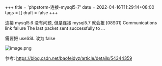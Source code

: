 +++
title = 'phpstorm-连接-mysql5-7'
date = 2022-04-16T11:29:14+08:00
tags = []
draft = false
+++

连接 mysql5.6 没有问题, 但是连接 mysql5.7 就会报 
[08S01]  Communications link failure  The last packet sent successfully to ...

需要把 useSSL 改为 false

![image.png](https://upload-images.jianshu.io/upload_images/4073481-ecacb5754591218b.png?imageMogr2/auto-orient/strip%7CimageView2/2/w/1240)



参考: https://blog.csdn.net/baofeidyz/article/details/54344359
